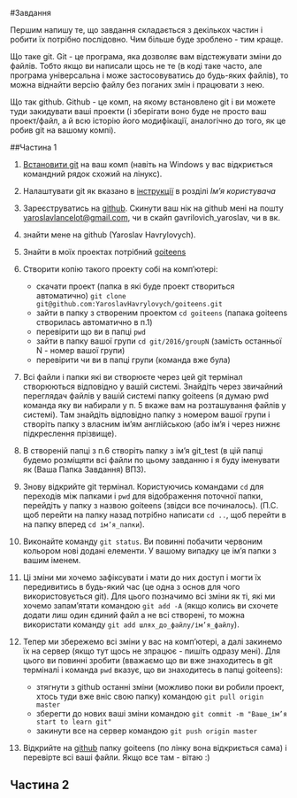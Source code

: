 #Завдання

Першим напишу те, що завдання складається з декількох частин і робити їх потрібно послідовно.
Чим більше буде зроблено - тим краще.

Що таке git. Git - це програма, яка дозволяє вам відстежувати зміни до файлів. Тобто якщо
ви написали щось не те (в коді таке часто, але програма універсальна і може застосовуватись
до будь-яких файлів), то можна віднайти версію файлу без поганих змін і працювати з нею.

Що так github. Github - це комп, на якому встановлено git і ви можете туди закидувати ваші проекти
(і зберігати воно буде не просто ваш проект/файл, а й всю історію його модифікації, аналогічно
до того, як це робив git на вашому компі).

##Частина 1

1. [Встановити git](https://git-scm.com/book/uk/v2/%D0%92%D1%81%D1%82%D1%83%D0%BF-%D0%86%D0%BD%D1%81%D1%82%D0%B0%D0%BB%D1%8F%D1%86%D1%96%D1%8F-Git)
на ваш комп (навіть на Windows у вас відкриється командний рядок схожий на лінукс).

2. Налаштувати git як вказано в [інструкції](https://git-scm.com/book/uk/v2/%D0%92%D1%81%D1%82%D1%83%D0%BF-%D0%9F%D0%BE%D1%87%D0%B0%D1%82%D0%BA%D0%BE%D0%B2%D0%B5-%D0%BD%D0%B0%D0%BB%D0%B0%D1%88%D1%82%D1%83%D0%B2%D0%B0%D0%BD%D0%BD%D1%8F-Git)
в розділі _Ім’я користувача_

2. Зареєструватись на [github](https://github.com/join). Скинути ваш нік на github мені на пошту 
yaroslavlancelot@gmail.com, чи в скайп gavrilovich_yaroslav, чи в вк.

3. знайти мене на github (Yaroslav Havrylovych).

4. Знайти в моїх проектах потрібний [goiteens](https://github.com/YaroslavHavrylovych/goiteens)

5. Створити копію такого проекту собі на комп’ютері:
    * скачати проект (папка в які буде проект створиться автоматично) `git clone git@github.com:YaroslavHavrylovych/goiteens.git`
    * зайти в папку з створеним проектом `cd goiteens` (папака goiteens створилась автоматично в п.1)
    * перевірити що ви в папці `pwd`
    * зайти в папку вашої групи `cd git/2016/groupN` (замість останньої N - номер вашої групи)
    * перевірити чи ви в папці групи (команда вже була)

6. Всі файли і папки які ви створюєте через цей git термінал створюються відповідно у вашій
системі. Знайдіть через звичайний переглядач файлів у вашій системі папку 
goiteens (я думаю pwd команда яку ви набирали у п. 5 вкаже вам на розташування файлів у системі).
Там знайдіть відповідно папку з номером вашої групи і створіть папку з власним ім’ям англійською
(або ім’я і через нижнє підкреслення прізвище).

7. В створеній папці з п.6 створіть папку з ім’я git_test (в цій папці будемо розміщяти всі
файли по цьому завданню і я буду іменувати як (Ваша Папка Завдання) ВПЗ).

8. Знову відкрийте git термінал. Користуючись командами `cd` для переходів між папками і 
`pwd` для відображення поточної папки, перейдіть у папку з назвою goiteens (звідси все починалось).
(П.С. щоб перейти на папку назад потрібно написати `cd ..`, щоб перейти в на папку вперед 
`cd ім’я_папки`).

9. Виконайте команду `git status`. Ви повинні побачити червоним кольором нові додані елементи.
У вашому випадку це ім’я папки з вашим іменем.

10. Ці зміни ми хочемо зафіксувати і мати до них доступ і могти їх передивитись в будь-який час
(це одна з основ для чого використовується git). Для цього позначимо всі зміни як ті, які ми хочемо
запам’ятати командою `git add -A` (якщо колись ви схочете додати лиш один єдиний файл а не всі
створені, то можна використати команду `git add шлях_до_файлу/ім’я_файлу`).

11. Тепер ми збережемо всі зміни у вас на комп’ютері, а далі закинемо їх на сервер (якщо тут щось
не зпрацює - пишіть одразу мені).
Для цього ви повинні зробити (вважаємо що ви вже знаходитесь в git терміналі і команда `pwd`
вказує, що ви знаходитесь в папці goiteens):
    * зтягнути з github останні зміни (можливо поки ви робили проект, хтось туди вже вніс свою папку) командою `git pull origin master`
    * зберегти до нових ваші зміни командою `git commit -m "Ваше_ім’я start to learn git"`
    * закинути все на сервер командою `git push origin master`

12. Відкрийте на [github](https://github.com/YaroslavHavrylovych/goiteens/tree/master/git/2016)
папку goiteens (по лінку вона відкриється сама) і перевірте всі ваші файли. Якщо все там - вітаю :)

## Частина 2
